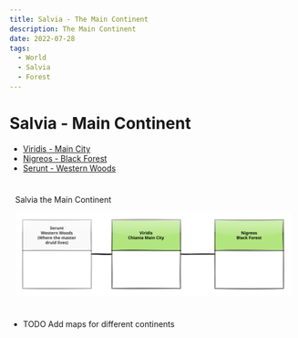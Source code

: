 ```yaml
---
title: Salvia - The Main Continent
description: The Main Continent
date: 2022-07-28
tags:
  - World
  - Salvia
  - Forest
---
```


# Salvia - Main Continent

- [Viridis - Main City](01_viridis_main_city.md)
- [Nigreos - Black Forest](02_nigreos_black_forest.md)
- [Serunt - Western Woods](03_serunt_western_woods.md.off)


<div class="map_background" style="background-image: url(../include/map-background-overgrown-temple.png); background-repeat: no-repeat; background-size: cover;padding:10px;" markdown="1">

Salvia the Main Continent

![](include/salvia_map.drawio.svg)

</div>

- TODO Add maps for different continents